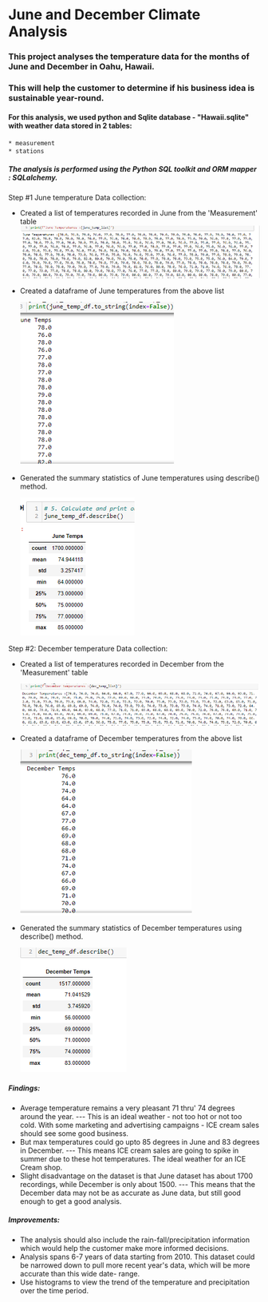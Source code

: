 # June and December Climate Analysis

### This project analyses the temperature data for the months of June and December in Oahu, Hawaii.
### This will help the customer to determine if his business idea is sustainable year-round.

#### For this analysis, we used python and Sqlite database - "Hawaii.sqlite" with weather data stored in 2 tables:
    * measurement
    * stations
    
##### The analysis is performed using the Python SQL toolkit and ORM mapper : SQLalchemy.

 Step #1 June temperature Data collection:
            
   * Created a list of temperatures recorded in June from the 'Measurement' table
      ![June Temp List]( https://github.com/JoRanjit/surfs_up/blob/main/images/June_temp_list.PNG)
        
   * Created a dataframe of June temperatures from the above list
   
      ![June Temp DataFrame]( https://github.com/JoRanjit/surfs_up/blob/main/images/June_temp_dataframe.PNG )
        
   * Generated the summary  statistics of June temperatures using describe() method.
   
      ![June temp statistics]( https://github.com/JoRanjit/surfs_up/blob/main/images/June_temp_summary_stats.PNG) 
        
 Step #2: December temperature Data collection:        
    
   * Created a list of temperatures recorded in December from the 'Measurement' table

       ![December Temp List]( https://github.com/JoRanjit/surfs_up/blob/main/images/Dec_temp_list.PNG)
        
   * Created a dataframe of December temperatures from the above list
   
        ![December Temp DataFrame]( https://github.com/JoRanjit/surfs_up/blob/main/images/December_temp_dataframe.PNG)
        
   * Generated the summary  statistics of December temperatures using describe() method.
   
       ![December temp statistics]( https://github.com/JoRanjit/surfs_up/blob/main/images/Dec_temp_summary_stats.PNG)
        
##### Findings:   
    
   *  Average temperature remains a very pleasant 71 thru' 74 degrees around the year. 
      ---  This is an ideal weather - not too hot or not too cold. With some marketing and advertising campaigns - ICE cream sales should see some good business. 
   *  But max temperatures could go upto 85 degrees in June and 83 degrees in December. 
      ---   This means ICE cream sales are going to spike in summer due to these hot temperatures. The ideal weather for an ICE Cream shop.
   *  Slight disadvantage on the dataset is that June dataset has about 1700 recordings, while December is only about 1500.
      ---   This means that the December data may not be as accurate as June data, but still good enough to get a good analysis.
    
##### Improvements:  

   *  The analysis should also include the rain-fall/precipitation information which would help the customer make more informed decisions.
   *  Analysis spans 6-7 years of data starting from 2010. This dataset could be narrowed down to pull more recent year's data,
      which will be more accurate than this wide date- range.
   *  Use histograms to view the trend of the  temperature and precipitation over the time period. 
